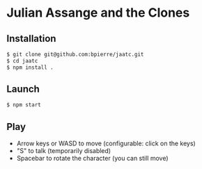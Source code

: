 # Julian Assange and the Clones

## Installation

~~~sh
$ git clone git@github.com:bpierre/jaatc.git
$ cd jaatc
$ npm install .
~~~

## Launch

~~~sh
$ npm start
~~~

## Play

- Arrow keys or WASD to move (configurable: click on the keys)
- "S" to talk (temporarily disabled)
- Spacebar to rotate the character (you can still move)
